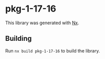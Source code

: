 # pkg-1-17-16

This library was generated with [Nx](https://nx.dev).

## Building

Run `nx build pkg-1-17-16` to build the library.
